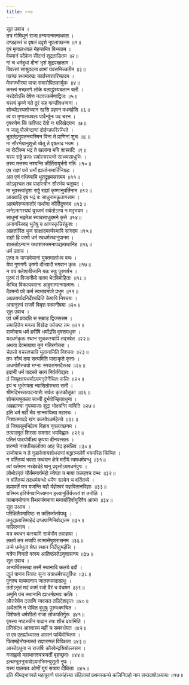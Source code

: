 ```yaml
---
title: ०१७
---
```

सूत उवाच ।  
तत्र गोमिथूनं राजा हन्यमानमनाथवत ।  
दण्डहस्तं च वृषलं ददृशे नूपलात्र्छनम ॥१॥  
वृषं मृणालधवलं मेहन्तमिव बिभ्यतम ।  
वेपमानं पदैकेन सीदन्तं शुद्रताडितम ॥२॥  
गां च धर्मदुधां दीनां भृशं शुद्रपदहताम ।  
विवत्सां साश्रुवदना क्षामां यवसमिच्चतीम ॥३॥  
पप्रच्छ रथामारुढः कार्तस्वरपरिच्छदम ।  
मेघगम्भीरया वाचा समारोपितकार्मुकः ॥४॥  
कस्त्वं मच्छरणे लोके बलाद्धंस्यबलान बली ।  
नरदेवोऽसि वेषेण नटवत्कर्मणाद्विजः ॥५॥  
यस्त्वं कृष्णे गते दुरं सह गाण्डीवधन्वना ।  
शोच्योऽस्यशोच्यान रहसि प्रहरन वधमर्हसि ॥६॥  
त्वं वा मृणालधवलः पादैर्न्यूनः पद चरन ।  
वृषरुपेण किं कश्चिद देवो नः परिखेदयन ॥७॥  
न जातू पौरवेन्द्राणां दोर्दण्डपरिरम्भिते ।  
भुतलेऽनुपतन्त्यस्मिन विना ते प्राणिनां शुचः ॥८॥  
मा सौरभेयानुशुचो व्येतू ते वृषलाद भयम ।  
मा रोदीरम्ब भद्रं ते खलांना मयि शास्तदि ॥९॥  
यस्य राष्ट्रे प्रजाः सर्वास्त्रस्यन्ते साध्व्यसाधुभिः ।  
तस्य मत्तस्य नश्यन्ति कीर्तिरायुर्भगो गतिः ॥१०॥  
एष राज्ञां परो धर्मो ह्यार्तानामार्तिनिग्रहः ।  
अत एनं वधिष्यामि भुतद्रुहृमसत्तमम ॥११॥  
कोऽवृश्चत तव पादांस्त्रीन सौरर्भय चतूष्पद ।  
मा भूवस्त्वांदृशा राष्ट्रे राज्ञां कृष्णानुवर्तिनाम ॥१२॥  
आख्याहि वृष भद्रं वः साधुनामकॄतागसाम ।  
आत्मवैरुप्यकर्तारं पार्थाना कीर्तिदुषणम ॥१३॥  
जनेऽनागस्यघं युत्र्जनं सर्वतोऽस्य न मदृभयम ।  
साधुनां भद्रमेअ स्यादसाधुदमने कृते ॥१४॥  
अनागस्स्विह भुतेषु य आगस्कृन्निरंकुशः ।  
आहर्तास्ति भुजं साक्षादमर्त्यस्यापि सांगदम ॥१५॥  
राज्ञो हि परमो धर्म स्वधर्मस्थानुपानम ।  
शासतोऽन्यान यथाशास्त्रमनापद्यत्पथानिह ॥१६॥  
धर्म उवाच ।  
एतद वः पाण्डवेयानां युक्तमार्ताभव वचः ।  
येषा गुणगणैः कृष्णो दौत्यादौ भगवान कृतः ॥१७॥  
न वयं क्लेशाबीजानि यतः स्युः पुरुषर्षभ ।  
पुरुषं तं विजानीमो वाक्य भेदविमोहिताः ॥१८॥  
केचिद विकल्पवसना आहुरात्मानमात्मनः ।  
दैवमन्ये परे कर्म स्वभावमपरे प्रभुम ॥१९॥  
अप्रतर्क्यादनिर्देश्यदिति केष्वपि निश्चयः ।  
अत्रानुरुपं राजर्षे विमृश स्वमनीषया ॥२०॥  
सूत उवाच ।  
एवं धर्मे प्रवदति स सम्राड द्विजसत्तम ।  
समाहितेन मनसा विखेदः पर्यचष्ट तम ॥२१॥  
राजोवाच धर्म ब्रवीषि धर्मोऽसि वृषरूपधृक ।  
यदधर्मकृतः स्थान सुचकस्यापि तद्भवेत ॥२२॥  
अथवा देवमायाया नुनं गतिरगोचरा ।  
चेतसो वचसश्चापि भुतानामिति निश्चयः ॥२३॥  
तपः शौचं दया सत्यमिति पादाःकृते कृताः ।  
अधर्माशैस्त्रयो भग्नाः स्मयसंगमदैस्तव ॥२४॥  
इदानीं धर्म पादस्ते सत्यं निर्वर्तयेद्यतः ।  
तं जिघृक्षत्यधर्माऽयमनृतेनैधितः कलिः ॥२५॥  
इयं च भूर्भगवता न्यासितोरुभरा सती ।  
श्रीमद्भिस्तत्पदन्यासैः सर्वतः कृतकौतूका ॥२६॥  
शोचत्यश्रुकला साध्वी दुर्भवोज्झिताधुना ।  
अब्रह्याण्या नॄपव्याजाः शुद्रा भोक्ष्यन्ति मामिति ॥२७॥  
इति धर्म महीं चैव सान्त्वयित्वा महारथः ।  
निशातमाददे खंग कलयेऽधर्महेतवे ॥२८॥  
तं जिघासुमभिप्रेत्य विहाय नृपलात्र्छनम ।  
तत्पादमुलं शिरसा समगाद भयविह्वलः ॥२९॥  
पतितं पादयोर्वीक्ष्य कृपया दीनवत्सलः ।  
शरण्यो नावधीच्छलोक्य आह चेद हसन्निव ॥३०॥  
राजोवाच न ते गुडाकेशयशोधराणां बद्धात्र्जलेर्वै भयमस्ति किंचित ।  
न वर्तितव्यं भवता कथंचन क्षेत्रे मदीये त्वमधर्मबन्धु ॥३१॥  
त्वां वर्तमान नरदेवदेहे ष्वनु प्रवृत्तोऽयमधर्मपुगः ।  
लोभो‍ऽनृतं चौर्यमनार्यमंहो ज्येष्ठा च माया कलहश्च दम्भः ॥३२॥  
न वर्तितव्यं तदधर्मबन्धो धर्मेण सत्येन च वर्तितव्ये ।  
ब्रह्मावर्ते यत्र यजन्ति यज्ञै र्यज्ञेश्वरं यज्ञवितानविज्ञाः ॥३३॥  
यस्मिन हरिर्भगवानिज्यमान इज्यामुर्तिर्यजतां शं तनोति ।  
कामानमोघान स्थिरजंगमाना मन्तर्बाहिर्वायुरिवैष आत्मा ॥३४॥  
सुत उआच ।  
परिक्षितैवमादिष्टः स कलिर्जातवेपथूः ।  
तमुद्यातासिमाहेदं दण्डपाणिमिवोद्यतम ॥३५॥  
कलिरुवाच ।  
यत्र क्वचन वत्स्यामि सार्वभौम तवाज्ञया ।  
लक्षये तत्र तत्रापि त्वामात्तेषुशरासनम ॥३६॥  
तन्मे धर्मभुतां श्रेष्ठ स्थान निर्देष्टुमर्हसि ।  
यत्रैण नियतो वत्स्य आतिष्ठंस्तेऽनुशासनम ॥३७॥  
सुत उवाच ।  
अभ्यर्थितस्तदा तस्मै स्थानादि कलये ददौ ।  
द्युतं पाणन स्त्रियः सुना यत्राधर्मश्चतूर्विधः ॥३८॥  
पुनश्च याचमानाय जातरुपमदात्प्रभुः ।  
ततोऽनृतं मदं कामं रजो वैरं च पंचमम ॥३९॥  
अमुनि पंच स्थानानि ह्याधर्मप्रभवः कलिः ।  
औत्तरेयेण दत्ताणि न्यवसत तन्निदेशकृतः ॥४०॥  
अथैतानि न सेवित बुभुषुः पुरुषःक्वचित ।  
विशेषतो धर्मशीलो राजा लोकपतिर्गुरुः ॥४१॥  
वृषस्य नष्टस्त्रीन पादान तपः शौचं दयामिति ।  
प्रतिसंदध आश्वास्य महीं च समवर्धयत ॥४२॥  
स एष एतर्ह्याध्यास्त आसनं पार्थिवोचितम ।  
पितामहेनोपन्यस्तं राज्ञारण्य्तं विविक्षता ॥४३॥  
आस्तेऽधुना स राजर्षिः कौरवेन्द्रश्रियोल्लसन ।  
गजाह्वयो महाभागश्चक्रवर्ती बृहच्छ्रवाः ॥४४॥  
इत्थम्भूतनुभावोऽयमभिमन्युसुतो नॄपः ।  
यस्य पालयतः क्षोणीं युयं सत्राय दीक्षिताः ॥४५॥  
इति श्रीमद्भागवते महापुराणे पारमंहंस्या संहितायां प्रथमस्कन्धे कलिनिग्रहो नाम सप्तदशोऽध्यायः ॥१७॥